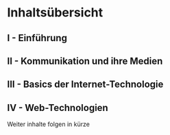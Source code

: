 # Inhaltsübersicht

## I    -   Einführung
## II   -   Kommunikation und ihre Medien
## III  -   Basics der Internet-Technologie
## IV   -   Web-Technologien

Weiter inhalte folgen in kürze